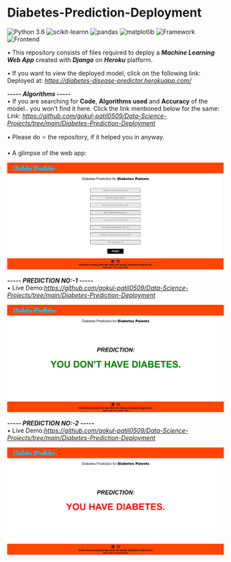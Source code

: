 # Diabetes-Prediction-Deployment

![Python 3.6](https://img.shields.io/badge/Python-3.6-brightgreen.svg) ![scikit-learnn](https://img.shields.io/badge/Library-Scikit_Learn-orange.svg) ![pandas](https://img.shields.io/badge/Library-Pandas-yellow.svg) ![matplotlib](https://img.shields.io/badge/Library-Matplotlib-orange.svg) ![Framework](https://img.shields.io/badge/Framework-Django-pink) ![Frontend](https://img.shields.io/badge/Frontend-HTML/CSS/JS-green)

• This repository consists of files required to deploy a ___Machine Learning Web App___ created with ___Django___ on ___Heroku___ platform.

• If you want to view the deployed model, click on the following link:<br />
Deployed at: _https://diabetes-disease-predictor.herokuapp.com/_

_**----- Algorithms -----**_<br />
• If you are searching for __Code__, __Algorithms used__ and __Accuracy__ of the model.. you won't find it here. Click the link mentioned below for the same:<br />
Link: _https://github.com/gokul-patil0509/Data-Science-Projects/tree/main/Diabetes-Prediction-Deployment_

• Please do ⭐ the repository, if it helped you in anyway.

• A glimpse of the web app:

 ![GIF](readme_resources/diabetes_prediction.png)
 
 _**----- PREDICTION NO:-1 -----**_<br />
 • Live Demo:_https://github.com/gokul-patil0509/Data-Science-Projects/tree/main/Diabetes-Prediction-Deployment_ 
 
 ![GIF](readme_resources/diabetes_result1.png)
  
 _**----- PREDICTION NO:-2 -----**_<br />
 • Live Demo:_https://github.com/gokul-patil0509/Data-Science-Projects/tree/main/Diabetes-Prediction-Deployment_ 
 
 ![GIF](readme_resources/diabetes_result2.png)
